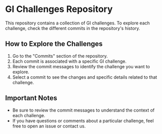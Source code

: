 # GI Challenges Repository

This repository contains a collection of GI challenges. To explore each challenge, check the different commits in the repository's history.

## How to Explore the Challenges

1. Go to the "Commits" section of the repository.
2. Each commit is associated with a specific GI challenge.
3. Review the commit messages to identify the challenge you want to explore.
4. Select a commit to see the changes and specific details related to that challenge.

## Important Notes

- Be sure to review the commit messages to understand the context of each challenge.
- If you have questions or comments about a particular challenge, feel free to open an issue or contact us.
